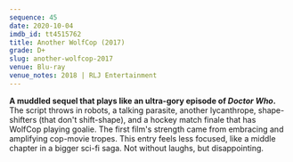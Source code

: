 ```yaml
---
sequence: 45
date: 2020-10-04
imdb_id: tt4515762
title: Another WolfCop (2017)
grade: D+
slug: another-wolfcop-2017
venue: Blu-ray
venue_notes: 2018 | RLJ Entertainment
---
```


**A muddled sequel that plays like an ultra-gory episode of _Doctor Who_.** The script throws in robots, a talking parasite, another lycanthrope, shape-shifters (that don't shift-shape), and a hockey match finale that has WolfCop playing goalie. The <span data-imdb-id="tt2781516">first film</span>'s strength came from embracing and amplifying cop-movie tropes. This entry feels less focused, like a middle chapter in a bigger sci-fi saga. Not without laughs, but disappointing.
